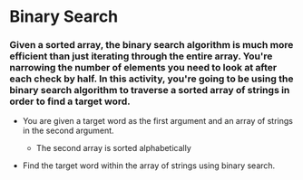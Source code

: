 # Binary Search

### Given a sorted array, the binary search algorithm is much more efficient than just iterating through the entire array. You're narrowing the number of elements you need to look at after each check by half. In this activity, you're going to be using the binary search algorithm to traverse a sorted array of strings in order to find a target word.

* You are given a target word as the first argument and an array of strings in the second argument.
    * The second array is sorted alphabetically

* Find the target word within the array of strings using binary search.
